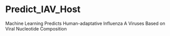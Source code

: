 # Predict_IAV_Host
Machine Learning Predicts Human-adaptative Influenza A Viruses Based on Viral Nucleotide Composition
